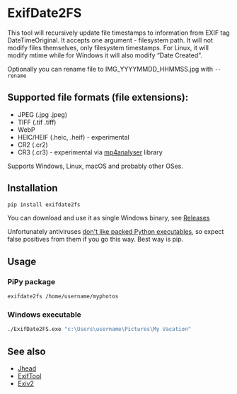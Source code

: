 # ExifDate2FS

This tool will recursively update file timestamps to information from EXIF tag DateTimeOriginal. It accepts one argument - filesystem path.
It will not modify files themselves, only filesystem timestamps. For Linux, it will modify mtime while for Windows it will also modify
“Date Created”.

Optionally you can rename file to IMG_YYYYMMDD_HHMMSS.jpg with `--rename`

## Supported file formats (file extensions):

* JPEG (.jpg .jpeg)
* TIFF (.tif .tiff)
* WebP
* HEIC/HEIF (.heic, .heif) - experimental
* CR2 (.cr2)
* CR3 (.cr3) - experimental via [mp4analyser](https://github.com/essential61/mp4analyser) library

Supports Windows, Linux, macOS and probably other OSes.

## Installation

```sh
pip install exifdate2fs
```

You can download and use it as single Windows binary, see [Releases](https://github.com/varnav/ExifDate2FS/releases/)

Unfortunately antiviruses [don't like packed Python executables](https://github.com/pyinstaller/pyinstaller/issues?q=is%3Aissue+virus+is%3Aclosed), so expect false positives from them if you go this way. Best way is pip.

## Usage

### PiPy package

```sh
exifdate2fs /home/username/myphotos
```

### Windows executable

```cmd
./ExifDate2FS.exe "c:\Users\username\Pictures\My Vacation"
```

## See also

* [Jhead](https://www.sentex.ca/~mwandel/jhead/)
* [ExifTool](https://exiftool.org/)
* [Exiv2](http://www.exiv2.org/)